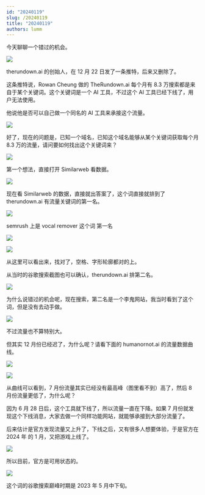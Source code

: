 ```yaml
---
id: "20240119"
slug: /20240119
title: "20240119"
authors: lumm
---
```

今天聊聊一个错过的机会。

![](https://images.lummstudio.com/images/2024/08/miniclass/20240119-01.jpg)

therundown.ai 的创始人，在 12 月 22 日发了一条推特，后来又删除了。

这条推特说，Rowan Cheung 做的 TheRundown.ai 每个月有 8.3 万搜索都是来自于某个关键词。这个关键词是一个 AI 工具，不过这个 AI 工具已经下线了，用户无法使用。

他说他是否可以自己做一个同名的 AI  工具来承接这个流量。

![](https://images.lummstudio.com/images/2024/08/miniclass/20240119-02.jpg)

好了，现在的问题是，已知一个域名，已知这个域名能够从某个关键词获取每个月 8.3 万的流量，请问要如何找出这个关键词来？

![](https://images.lummstudio.com/images/2024/08/miniclass/20240119-03.jpg)

第一个想法，直接打开 Similarweb 看数据。

![](https://images.lummstudio.com/images/2024/08/miniclass/20240119-04.jpg)

现在看 Similarweb 的数据，直接就出答案了，这个词直接就排到了 therundown.ai 有流量关键词的第一名。

![](https://images.lummstudio.com/images/2024/08/miniclass/20240119-05.jpg)

semrush 上是 vocal remover 这个词 第一名

![](https://images.lummstudio.com/images/2024/08/miniclass/20240119-06.jpg)

![](https://images.lummstudio.com/images/2024/08/miniclass/20240119-07.jpg)

从这里可以看出来，找对了，空格、字形轮廓都对的上。

从当时的谷歌搜索截图也可以确认，therundown.ai 排第二名。

![](https://images.lummstudio.com/images/2024/08/miniclass/20240119-08.jpg)

为什么说错过的机会呢，现在搜索，第二名是一个李鬼网站，我当时看到了这个词，但是没有去动手做。

![](https://images.lummstudio.com/images/2024/08/miniclass/20240119-09.jpg)

不过流量也不算特别大。

但其实 12 月份已经迟了，为什么呢？请看下面的 humanornot.ai 的流量数据曲线。

![](https://images.lummstudio.com/images/2024/08/miniclass/20240119-10.jpg)

![](https://images.lummstudio.com/images/2024/08/miniclass/20240119-11.jpg)

从曲线可以看到，7 月份流量其实已经没有最高峰（图里看不到）高了，然后 8 月份流量更低了，为什么呢？

因为 6 月 28 日后，这个工具就下线了，所以流量一直在下降。如果 7 月份就发现这个下线消息，大家去做一个同样功能网站，就能够承接到大部分流量了。

后来估计是官方发现流量又上升了，下线之后，又有很多人想要体验，于是官方在 2024 年 的 1 月，又把游戏上线了。

![](https://images.lummstudio.com/images/2024/08/miniclass/20240119-12.jpg)

所以目前，官方是可用状态的。

![](https://images.lummstudio.com/images/2024/08/miniclass/20240119-13.jpg)

这个词的谷歌搜索巅峰时期是 2023 年 5 月中下旬。